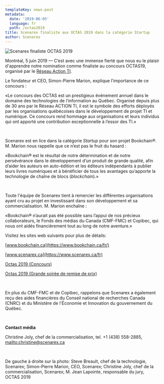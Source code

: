 ```yaml
---
templateKey: news-post
metadata:
  date: '2019-06-05'
  language: fr
  path: /octas2019
title: Scenarex finaliste aux OCTAS 2019 dans la catégorie Startup
author: Scenarex
---
```

<img src="/img/octas19.jpg" alt="Scenarex finaliste OCTAS 2019">

Montréal, 5 juin 2019 — C’est avec une immense fierté que nous eu le plaisir d'apprendre notre nomination comme finaliste au concours OCTAS19, organisé par le [Réseau Action TI](https://www.actionti.com/).

Le fondateur et CEO, Simon-Pierre Marion, explique l’importance de ce concours :

«Le concours des OCTAS est un prestigieux événement annuel dans le domaine des technologies de l’information au Québec. Organisé depuis plus de 30 ans par le Réseau ACTION TI, il est le symbole des efforts déployés par les organisations québécoises dans le développement de projet TI et numérique. Ce concours rend hommage aux organisations et leurs individus qui ont apporté une contribution exceptionnelle à l’essor des TI.»

<br>

Scenarex est en lice dans la catégorie _Startup_ pour son projet Bookchain®. M. Marion nous rappelle que ce n’est pas le fruit du hasard :

«Bookchain® est le résultat de notre détermination et de notre persévérance dans le développement d’un produit de grande qualité, afin d’aider les auteurs en auto-édition et les éditeurs indépendants à publier leurs livres numériques et à bénéficier de tous les avantages qu’apporte la technologie de chaîne de blocs (_blockchain_).»

<br>

Toute l'équipe de Scenarex tient à remercier les différentes organisations ayant cru au projet en investissant dans son développement et sa commercialisation. M. Marion enchaîne :

«Bookchain® n’aurait pas été possible sans l’appui de nos précieux collaborateurs, le Fonds des médias du Canada (CMF-FMC) et Copibec, qui nous ont aidés financièrement tout au long de notre aventure.»

Visitez les sites web suivants pour plus de détails:

[www.bookchain.ca](https://www.bookchain.ca/fr/)

[www.scenarex.ca](https://www.scenarex.ca/fr)

[Octas 2019 (Concours)](https://www.actionti.com/octas19/)

[Octas 2019 (Grande soirée de remise de prix)](https://www.actionti.com/calendrier/grande-soiree-des-octas-2019/)

<br>

En plus du CMF-FMC et de Copibec, rappelons que Scenarex a également reçu des aides financières du Conseil national de recherches Canada (CNRC) et du Ministère de l'Économie et Innovation du gouvernement du Québec. 

<br>

**Contact média**

Christine Joly, chef de la commercialisation, tel. +1 (438) 558-2885, <mailto:christine@scenarex.ca>

<br>

De gauche à droite sur la photo: Steve Breault, chef de la technologie, Scenarex; Simon-Pierre Marion, CEO, Scenarex; Christine Joly, chef de la commercialisation, Scenarex; M. Jean Lapointe, responsable du jury, OCTAS 2019
